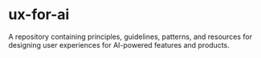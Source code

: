 # ux-for-ai
A repository containing principles, guidelines, patterns, and resources for designing user experiences for AI-powered features and products.

